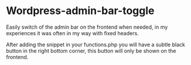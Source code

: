 # Wordpress-admin-bar-toggle
Easily switch of the admin bar on the frontend when needed, in my experiences it was often in my way with fixed headers.

After adding the snippet in your functions.php you will have a subtle black button in the right bottom corner, this button will only be shown on the frontend.
